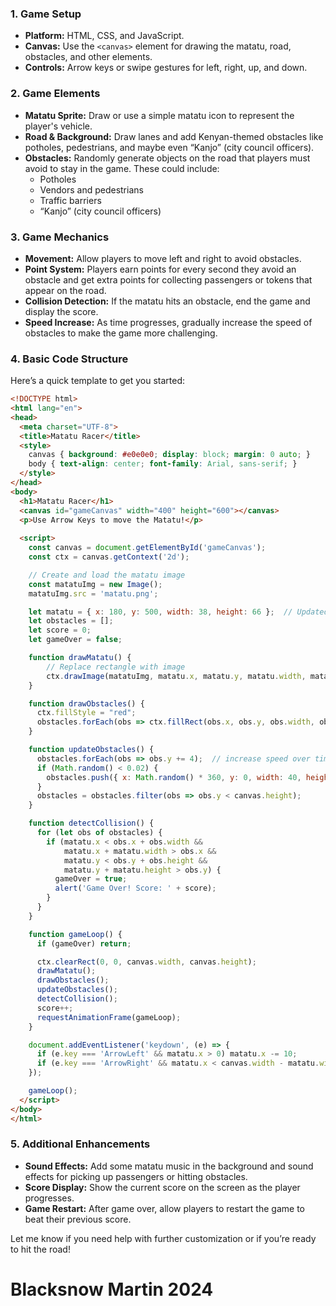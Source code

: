 ### 1. **Game Setup**
   - **Platform:** HTML, CSS, and JavaScript.
   - **Canvas:** Use the `<canvas>` element for drawing the matatu, road, obstacles, and other elements.
   - **Controls:** Arrow keys or swipe gestures for left, right, up, and down.

### 2. **Game Elements**
   - **Matatu Sprite:** Draw or use a simple matatu icon to represent the player's vehicle.
   - **Road & Background:** Draw lanes and add Kenyan-themed obstacles like potholes, pedestrians, and maybe even “Kanjo” (city council officers).
   - **Obstacles:** Randomly generate objects on the road that players must avoid to stay in the game. These could include:
     - Potholes
     - Vendors and pedestrians
     - Traffic barriers
     - “Kanjo” (city council officers)

### 3. **Game Mechanics**
   - **Movement:** Allow players to move left and right to avoid obstacles.
   - **Point System:** Players earn points for every second they avoid an obstacle and get extra points for collecting passengers or tokens that appear on the road.
   - **Collision Detection:** If the matatu hits an obstacle, end the game and display the score.
   - **Speed Increase:** As time progresses, gradually increase the speed of obstacles to make the game more challenging.

### 4. **Basic Code Structure**
Here’s a quick template to get you started:

```html
<!DOCTYPE html>
<html lang="en">
<head>
  <meta charset="UTF-8">
  <title>Matatu Racer</title>
  <style>
    canvas { background: #e0e0e0; display: block; margin: 0 auto; }
    body { text-align: center; font-family: Arial, sans-serif; }
  </style>
</head>
<body>
  <h1>Matatu Racer</h1>
  <canvas id="gameCanvas" width="400" height="600"></canvas>
  <p>Use Arrow Keys to move the Matatu!</p>
  
  <script>
    const canvas = document.getElementById('gameCanvas');
    const ctx = canvas.getContext('2d');

    // Create and load the matatu image
    const matatuImg = new Image();
    matatuImg.src = 'matatu.png';

    let matatu = { x: 180, y: 500, width: 38, height: 66 };  // Updated dimensions
    let obstacles = [];
    let score = 0;
    let gameOver = false;

    function drawMatatu() {
        // Replace rectangle with image
        ctx.drawImage(matatuImg, matatu.x, matatu.y, matatu.width, matatu.height);
    }

    function drawObstacles() {
      ctx.fillStyle = "red";
      obstacles.forEach(obs => ctx.fillRect(obs.x, obs.y, obs.width, obs.height));
    }

    function updateObstacles() {
      obstacles.forEach(obs => obs.y += 4);  // increase speed over time
      if (Math.random() < 0.02) {
        obstacles.push({ x: Math.random() * 360, y: 0, width: 40, height: 40 });
      }
      obstacles = obstacles.filter(obs => obs.y < canvas.height);
    }

    function detectCollision() {
      for (let obs of obstacles) {
        if (matatu.x < obs.x + obs.width &&
            matatu.x + matatu.width > obs.x &&
            matatu.y < obs.y + obs.height &&
            matatu.y + matatu.height > obs.y) {
          gameOver = true;
          alert('Game Over! Score: ' + score);
        }
      }
    }

    function gameLoop() {
      if (gameOver) return;

      ctx.clearRect(0, 0, canvas.width, canvas.height);
      drawMatatu();
      drawObstacles();
      updateObstacles();
      detectCollision();
      score++;
      requestAnimationFrame(gameLoop);
    }

    document.addEventListener('keydown', (e) => {
      if (e.key === 'ArrowLeft' && matatu.x > 0) matatu.x -= 10;
      if (e.key === 'ArrowRight' && matatu.x < canvas.width - matatu.width) matatu.x += 10;
    });

    gameLoop();
  </script>
</body>
</html>
```

### 5. **Additional Enhancements**
   - **Sound Effects:** Add some matatu music in the background and sound effects for picking up passengers or hitting obstacles.
   - **Score Display:** Show the current score on the screen as the player progresses.
   - **Game Restart:** After game over, allow players to restart the game to beat their previous score.

Let me know if you need help with further customization or if you’re ready to hit the road!

# Blacksnow Martin 2024 
